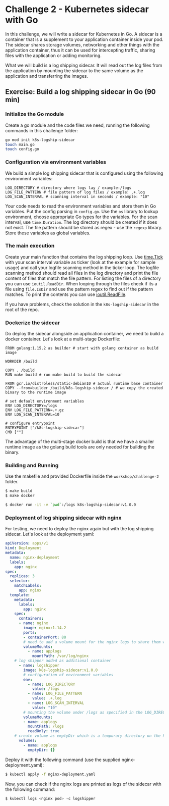 # Challenge 2 - Kubernetes sidecar with Go

In this challenge, we will write a sidecar for Kubernetes in Go. A sidecar is a container that is a supplement to your application container inside your pod. The sidecar shares storage volumes, networking and other things with the application container, thus it can be used for intercepting traffic, sharing files with the application or adding monitoring. 

What we will build is a log shipping sidecar. It will read out the log files from the application by mounting the sidecar to the same volume as the application and transferring the images. 

## Exercise: Build a log shipping sidecar in Go (90 min)

### Initialize the Go module

Create a go module and the code files we need, running the following commands in this challenge folder:

```bash
go mod init k8s-logship-sidecar
touch main.go
touch config.go
```

### Configuration via environment variables
We build a simple log shipping sidecar that is configured using the following environment variables:
```
LOG_DIRECTORY # directory where logs lay / example:/logs
LOG_FILE_PATTERN # file pattern of log files / example: .+.log
LOG_SCAN_INTERVAL # scanning interval in seconds / example: "10"
``` 

Your code needs to read the environment variables and store them in Go variables. Put the config parsing in `config.go`. Use the `os` library to lookup environment, choose appropriate Go types for the variables. For the scan interval, use `time.Duration`. The log directory should be created if it does not exist. The file pattern should be stored as regex - use the `regexp` library. Store these variables as global variables. 

### The main execution

Create your main function that contains the log shipping loop.
Use [time.Tick](https://golang.org/pkg/time/#Tick) with your scan interval variable as ticker (look at the example for sample usage) and call your logfile scanning method in the ticker loop. 
The logfile scanning method should read all files in the log directory and print the file content of files that match the file pattern. For listing the files of a directory you can use `ioutil.ReadDir`. When looping through the files check if its a file using `file.IsDir` and use the pattern regex to find out if the pattern matches. To print the contents you can use [ioutil.ReadFile](https://golang.org/pkg/io/ioutil/#example_ReadFile).

If you have problems, check the solution in the `k8s-logship-sidecar` in the root of the repo.

### Dockerize the sidecar

Do deploy the sidecar alongside an application container, we need to build a docker container.
Let's look at a multi-stage Dockerfile:
```
FROM golang:1.15.2 as builder # start with golang container as build image

WORKDIR /build

COPY . /build
RUN make build # run make build to build the sidecar

FROM gcr.io/distroless/static-debian10 # actual runtime base container  
COPY --from=builder /build/k8s-logship-sidecar / # we copy the created binary to the runtime image

# set default environment variables
ENV LOG_DIRECTORY=/logs
ENV LOG_FILE_PATTERN=.+.gz
ENV LOG_SCAN_INTERVAL=10

# configure entrypoint
ENTRYPOINT ["/k8s-logship-sidecar"]
CMD [""]
```

The advantage of the multi-stage docker build is that we have a smaller runtime image as the golang build tools are only needed for building the binary. 

### Building and Running

Use the makefile and provided Dockerfile inside the `workshop/challenge-2` folder. 

```bash
$ make build
$ make docker

$ docker run -it -v `pwd`:/logs k8s-logship-sidecar:v1.0.0
```

### Deployment of log shipping sidecar with nginx 

For testing, we need to deploy the nginx again but with the log shipping sidecar.
Let's look at the deployment yaml:

```yaml
apiVersion: apps/v1
kind: Deployment
metadata:
  name: nginx-deployment
  labels:
    app: nginx
spec:
  replicas: 3
  selector:
    matchLabels:
      app: nginx
  template:
    metadata:
      labels:
        app: nginx
    spec:
      containers:
      - name: nginx
        image: nginx:1.14.2
        ports:
        - containerPort: 80
        # need to add a volume mount for the nginx logs to share them with the logshipper
        volumeMounts:
          - name: applogs
            mountPath: /var/log/nginx
    # log shipper added as additional container
      - name: logshipper
        image: k8s-logship-sidecar:v1.0.0
        # configuration of environment variables
        env:
          - name: LOG_DIRECTORY
            value: /logs
          - name: LOG_FILE_PATTERN
            value: .+.log
          - name: LOG_SCAN_INTERVAL
            value: "10"
        # mounting the volume under /logs as specified in the LOG_DIRECTORY environment variable
        volumeMounts:
        - name: applogs
          mountPath: /logs
          readOnly: true
    # create volume as emptyDir which is a temporary directory on the host 
      volumes:
        - name: applogs
          emptyDir: {}
```

Deploy it with the following command (use the supplied nginx-deployment.yaml):

```bash
$ kubectl apply -f nginx-deployment.yaml
```

Now, you can check if the nginx logs are printed as logs of the sidecar with the following command:

```bash
$ kubectl logs <nginx pod> -c logshipper
```